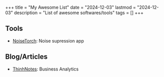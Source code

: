 +++
title = "My Awesome List"
date = "2024-12-03"
lastmod = "2024-12-03"
description = "List of awesome softwares/tools"
tags = []
+++

## Tools
- [NoiseTorch](https://github.com/noisetorch/NoiseTorch): Noise supression app

## Blog/Articles
- [ThinhNotes](https://thinhnotes.com/): Business Analytics
